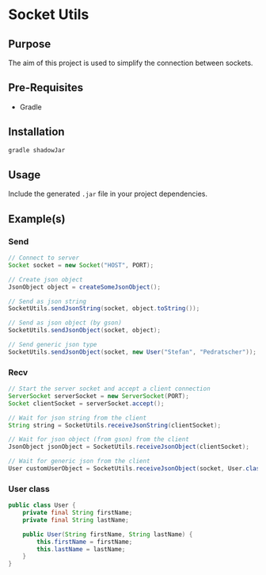 # Socket Utils

## Purpose

The aim of this project is used to simplify the connection between sockets.

## Pre-Requisites
- Gradle

## Installation
```bash
gradle shadowJar 
```

## Usage
Include the generated `.jar` file in your project dependencies.

## Example(s)
 
### Send
````java
// Connect to server
Socket socket = new Socket("HOST", PORT);

// Create json object
JsonObject object = createSomeJsonObject();

// Send as json string
SocketUtils.sendJsonString(socket, object.toString());

// Send as json object (by gson)
SocketUtils.sendJsonObject(socket, object);

// Send generic json type
SocketUtils.sendJsonObject(socket, new User("Stefan", "Pedratscher"));
````

### Recv

````java
// Start the server socket and accept a client connection
ServerSocket serverSocket = new ServerSocket(PORT);
Socket clientSocket = serverSocket.accept();

// Wait for json string from the client
String string = SocketUtils.receiveJsonString(clientSocket);

// Wait for json object (from gson) from the client
JsonObject jsonObject = SocketUtils.receiveJsonObject(clientSocket);

// Wait for generic json from the client
User customUserObject = SocketUtils.receiveJsonObject(socket, User.class);
````

### User class

````java
public class User {
    private final String firstName;
    private final String lastName;

    public User(String firstName, String lastName) {
        this.firstName = firstName;
        this.lastName = lastName;
    }
}
````